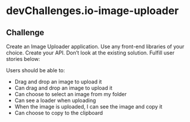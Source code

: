 # devChallenges.io-image-uploader

## Challenge

Create an Image Uploader application. Use any front-end libraries of your choice. Create your API. Don’t look at the existing solution. Fulfill user stories below:

Users should be able to:
- Drag and drop an image to upload it
- Can drag and drop an image to upload it
- Can choose to select an image from my folder
- Can see a loader when uploading
- When the image is uploaded, I can see the image and copy it
- Can choose to copy to the clipboard
